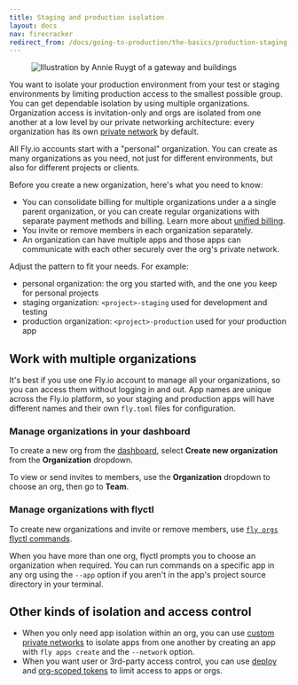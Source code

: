 ```yaml
---
title: Staging and production isolation
layout: docs
nav: firecracker
redirect_from: /docs/going-to-production/the-basics/production-staging-isolation/
---
```


<figure class="flex justify-center">
  <img src="/static/images/staging-prod-iso.png" alt="Illustration by Annie Ruygt of a gateway and buildings" class="w-full max-w-lg mx-auto">
</figure>

You want to isolate your production environment from your test or staging environments by limiting production access to the smallest possible group. You can get dependable isolation by using multiple organizations. Organization access is invitation-only and orgs are isolated from one another at a low level by our private networking architecture: every organization has its own [private network](/docs/networking/private-networking/) by default.

All Fly.io accounts start with a "personal" organization. You can create as many organizations as you need, not just for different environments, but also for different projects or clients.

Before you create a new organization, here's what you need to know:

- You can consolidate billing for multiple organizations under a a single parent organization, or you can create regular organizations with separate payment methods and billing. Learn more about [unified billing](/docs/about/billing/#unified-billing).
- You invite or remove members in each organization separately.
- An organization can have multiple apps and those apps can communicate with each other securely over the org's private network.

Adjust the pattern to fit your needs. For example:

- personal organization: the org you started with, and the one you keep for personal projects
- staging organization: `<project>-staging` used for development and testing
- production organization: `<project>-production` used for your production app

## Work with multiple organizations

It's best if you use one Fly.io account to manage all your organizations, so you can access them without logging in and out. App names are unique across the Fly.io platform, so your staging and production apps will have different names and their own `fly.toml` files for configuration.

### Manage organizations in your dashboard

To create a new org from the [dashboard]((https://fly.io/dashboard/)), select **Create new organization** from the **Organization** dropdown.

To view or send invites to members, use the **Organization** dropdown to choose an org, then go to **Team**.

### Manage organizations with flyctl

To create new organizations and invite or remove members, use [`fly orgs` flyctl commands](/docs/flyctl/orgs/).

When you have more than one org, flyctl prompts you to choose an organization when required. You can run commands on a specific app in any org using the `--app` option if you aren't in the app's project source directory in your terminal.

## Other kinds of isolation and access control

- When you only need app isolation within an org, you can use [custom private networks](/docs/networking/custom-private-networks/) to isolate apps from one another by creating an app with `fly apps create` and the `--network` option.
- When you want user or 3rd-party access control, you can use [deploy](https://community.fly.io/t/deploy-tokens/11895) and [org-scoped tokens](https://community.fly.io/t/org-scoped-tokens/13194) to limit access to apps or orgs.
